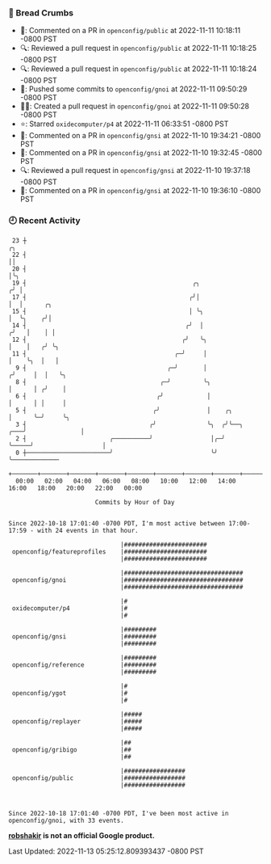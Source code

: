 ### 🍞 Bread Crumbs

 * 💬: Commented on a PR in  `openconfig/public` at 2022-11-11 10:18:11 -0800 PST
 * 🔍: Reviewed a pull request in  `openconfig/public` at 2022-11-11 10:18:25 -0800 PST
 * 🔍: Reviewed a pull request in  `openconfig/public` at 2022-11-11 10:18:24 -0800 PST
 * 🚢: Pushed some commits to `openconfig/gnoi` at 2022-11-11 09:50:29 -0800 PST
 * ✍🏼: Created a pull request in `openconfig/gnoi` at 2022-11-11 09:50:28 -0800 PST
 * ⭐️: Starred `oxidecomputer/p4` at 2022-11-11 06:33:51 -0800 PST
 * 💬: Commented on a PR in  `openconfig/gnsi` at 2022-11-10 19:34:21 -0800 PST
 * 💬: Commented on a PR in  `openconfig/gnsi` at 2022-11-10 19:32:45 -0800 PST
 * 🔍: Reviewed a pull request in  `openconfig/gnsi` at 2022-11-10 19:37:18 -0800 PST
 * 💬: Commented on a PR in  `openconfig/gnsi` at 2022-11-10 19:36:10 -0800 PST

### 🕘 Recent Activity
```
 23 ┼                                                                        ╭╮
 22 ┤                                                                        ││
 20 ┤                                                                        │╰╮
 19 ┤                                              ╭╮                       ╭╯ │
 17 ┤                                             ╭╯│                       │  │      ╭╮
 15 ┤                                             │ ╰╮                      │  ╰╮    ╭╯│
 14 ┤                                            ╭╯  │                     ╭╯   │    │ │
 12 ┤                                           ╭╯   ╰╮                    │    │   ╭╯ ╰╮
 11 ┤                                         ╭─╯     │                    │    ╰╮  │   │
  9 ┤                                       ╭─╯       │                   ╭╯     │  │   ╰╮
  8 ┤                                     ╭─╯         ╰╮                  │      │ ╭╯    │
  6 ┤                                    ╭╯            │                  │      │ │     │
  5 ┤                                   ╭╯             │    ╭╮            │      ╰─╯     ╰╮
  3 ┤                                  ╭╯              ╰╮  ╭╯╰──╮     ╭───╯               │
  2 ┤                       ╭──────────╯                │╭─╯    ╰─────╯                   │
  0 ┼───────────────────────╯                           ╰╯                                ╰─────────────
    +───────+───────+───────+───────+───────+───────+───────+───────+───────+───────+───────+───────+────
  00:00   02:00   04:00   06:00   08:00   10:00   12:00   14:00   16:00   18:00   20:00   22:00   00:00   

						Commits by Hour of Day


Since 2022-10-18 17:01:40 -0700 PDT, I'm most active between 17:00-17:59 - with 24 events in that hour.

```



```
                               |#######################
 openconfig/featureprofiles    |#######################
                               |#######################

                               |#################################
 openconfig/gnoi               |#################################
                               |#################################

                               |#
 oxidecomputer/p4              |#
                               |#

                               |#########
 openconfig/gnsi               |#########
                               |#########

                               |#########
 openconfig/reference          |#########
                               |#########

                               |#
 openconfig/ygot               |#
                               |#

                               |#####
 openconfig/replayer           |#####
                               |#####

                               |##
 openconfig/gribigo            |##
                               |##

                               |#################
 openconfig/public             |#################
                               |#################



Since 2022-10-18 17:01:40 -0700 PDT, I've been most active in openconfig/gnoi, with 33 events.

```
**[robshakir](mailto:robjs@google.com) is not an official Google product.**  


Last Updated: 2022-11-13 05:25:12.809393437 -0800 PST
